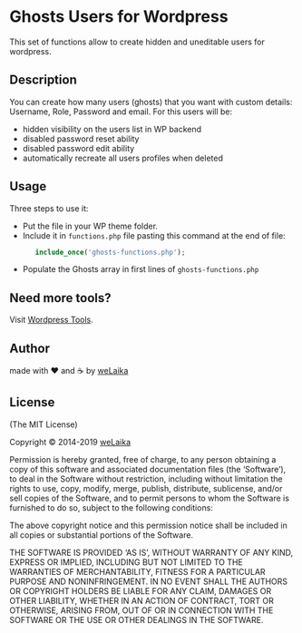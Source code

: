 Ghosts Users for Wordpress
================

This set of functions allow to create hidden and uneditable users for wordpress.

## Description

You can create how many users (ghosts) that you want with custom details: Username, Role, Password and email.
For this users will be:
 - hidden visibility on the users list in WP backend
 - disabled password reset ability
 - disabled password edit ability
 - automatically recreate all users profiles when deleted

## Usage

Three steps to use it:
 - Put the file in your WP theme folder.
 - Include it in `functions.php` file pasting this command at the end of file:
   ```php
      include_once('ghosts-functions.php');
   ```
 - Populate the Ghosts array in first lines of `ghosts-functions.php`

## Need more tools?
Visit [Wordpress Tools](http://wptools.it).

## Author

made with ❤️ and ☕️ by [weLaika](http://dev.welaika.com)

## License

(The MIT License)

Copyright © 2014-2019 [weLaika](http://dev.welaika.com)

Permission is hereby granted, free of charge, to any person obtaining a copy of
this software and associated documentation files (the ‘Software’), to deal in
the Software without restriction, including without limitation the rights to
use, copy, modify, merge, publish, distribute, sublicense, and/or sell copies of
the Software, and to permit persons to whom the Software is furnished to do so,
subject to the following conditions:

The above copyright notice and this permission notice shall be included in all
copies or substantial portions of the Software.

THE SOFTWARE IS PROVIDED ‘AS IS’, WITHOUT WARRANTY OF ANY KIND, EXPRESS OR
IMPLIED, INCLUDING BUT NOT LIMITED TO THE WARRANTIES OF MERCHANTABILITY, FITNESS
FOR A PARTICULAR PURPOSE AND NONINFRINGEMENT. IN NO EVENT SHALL THE AUTHORS OR
COPYRIGHT HOLDERS BE LIABLE FOR ANY CLAIM, DAMAGES OR OTHER LIABILITY, WHETHER
IN AN ACTION OF CONTRACT, TORT OR OTHERWISE, ARISING FROM, OUT OF OR IN
CONNECTION WITH THE SOFTWARE OR THE USE OR OTHER DEALINGS IN THE SOFTWARE.

